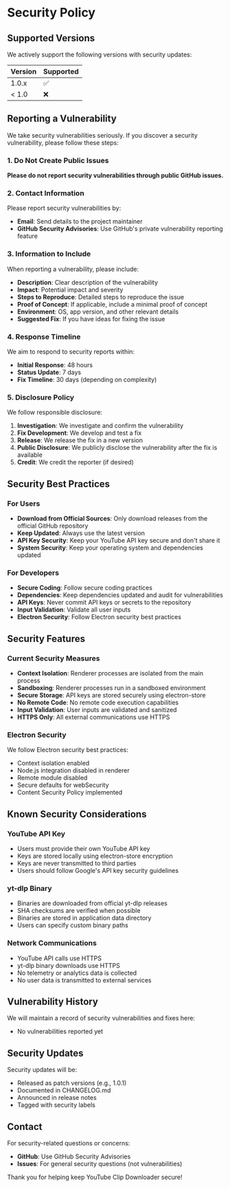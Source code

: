 # Security Policy

## Supported Versions

We actively support the following versions with security updates:

| Version | Supported          |
| ------- | ------------------ |
| 1.0.x   | :white_check_mark: |
| < 1.0   | :x:                |

## Reporting a Vulnerability

We take security vulnerabilities seriously. If you discover a security vulnerability, please follow these steps:

### 1. Do Not Create Public Issues

**Please do not report security vulnerabilities through public GitHub issues.**

### 2. Contact Information

Please report security vulnerabilities by:

- **Email**: Send details to the project maintainer
- **GitHub Security Advisories**: Use GitHub's private vulnerability reporting feature

### 3. Information to Include

When reporting a vulnerability, please include:

- **Description**: Clear description of the vulnerability
- **Impact**: Potential impact and severity
- **Steps to Reproduce**: Detailed steps to reproduce the issue
- **Proof of Concept**: If applicable, include a minimal proof of concept
- **Environment**: OS, app version, and other relevant details
- **Suggested Fix**: If you have ideas for fixing the issue

### 4. Response Timeline

We aim to respond to security reports within:

- **Initial Response**: 48 hours
- **Status Update**: 7 days
- **Fix Timeline**: 30 days (depending on complexity)

### 5. Disclosure Policy

We follow responsible disclosure:

1. **Investigation**: We investigate and confirm the vulnerability
2. **Fix Development**: We develop and test a fix
3. **Release**: We release the fix in a new version
4. **Public Disclosure**: We publicly disclose the vulnerability after the fix is available
5. **Credit**: We credit the reporter (if desired)

## Security Best Practices

### For Users

- **Download from Official Sources**: Only download releases from the official GitHub repository
- **Keep Updated**: Always use the latest version
- **API Key Security**: Keep your YouTube API key secure and don't share it
- **System Security**: Keep your operating system and dependencies updated

### For Developers

- **Secure Coding**: Follow secure coding practices
- **Dependencies**: Keep dependencies updated and audit for vulnerabilities
- **API Keys**: Never commit API keys or secrets to the repository
- **Input Validation**: Validate all user inputs
- **Electron Security**: Follow Electron security best practices

## Security Features

### Current Security Measures

- **Context Isolation**: Renderer processes are isolated from the main process
- **Sandboxing**: Renderer processes run in a sandboxed environment
- **Secure Storage**: API keys are stored securely using electron-store
- **No Remote Code**: No remote code execution capabilities
- **Input Validation**: User inputs are validated and sanitized
- **HTTPS Only**: All external communications use HTTPS

### Electron Security

We follow Electron security best practices:

- Context isolation enabled
- Node.js integration disabled in renderer
- Remote module disabled
- Secure defaults for webSecurity
- Content Security Policy implemented

## Known Security Considerations

### YouTube API Key

- Users must provide their own YouTube API key
- Keys are stored locally using electron-store encryption
- Keys are never transmitted to third parties
- Users should follow Google's API key security guidelines

### yt-dlp Binary

- Binaries are downloaded from official yt-dlp releases
- SHA checksums are verified when possible
- Binaries are stored in application data directory
- Users can specify custom binary paths

### Network Communications

- YouTube API calls use HTTPS
- yt-dlp binary downloads use HTTPS
- No telemetry or analytics data is collected
- No user data is transmitted to external services

## Vulnerability History

We will maintain a record of security vulnerabilities and fixes here:

- No vulnerabilities reported yet

## Security Updates

Security updates will be:

- Released as patch versions (e.g., 1.0.1)
- Documented in CHANGELOG.md
- Announced in release notes
- Tagged with security labels

## Contact

For security-related questions or concerns:

- **GitHub**: Use GitHub Security Advisories
- **Issues**: For general security questions (not vulnerabilities)

Thank you for helping keep YouTube Clip Downloader secure!
